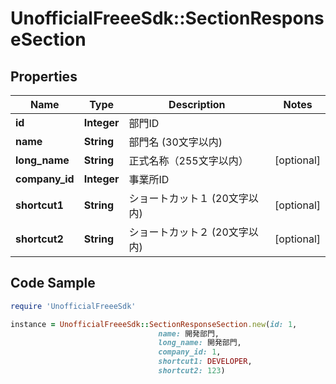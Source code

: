 # UnofficialFreeeSdk::SectionResponseSection

## Properties

Name | Type | Description | Notes
------------ | ------------- | ------------- | -------------
**id** | **Integer** | 部門ID | 
**name** | **String** | 部門名 (30文字以内) | 
**long_name** | **String** | 正式名称（255文字以内） | [optional] 
**company_id** | **Integer** | 事業所ID | 
**shortcut1** | **String** | ショートカット１ (20文字以内) | [optional] 
**shortcut2** | **String** | ショートカット２ (20文字以内) | [optional] 

## Code Sample

```ruby
require 'UnofficialFreeeSdk'

instance = UnofficialFreeeSdk::SectionResponseSection.new(id: 1,
                                 name: 開発部門,
                                 long_name: 開発部門,
                                 company_id: 1,
                                 shortcut1: DEVELOPER,
                                 shortcut2: 123)
```


